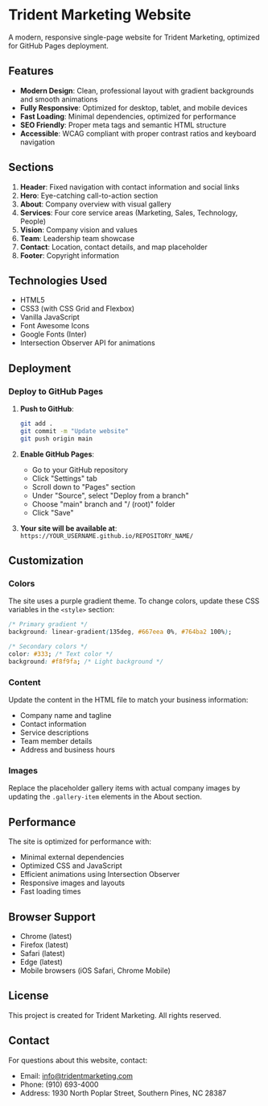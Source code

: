 # Trident Marketing Website

A modern, responsive single-page website for Trident Marketing, optimized for GitHub Pages deployment.

## Features

- **Modern Design**: Clean, professional layout with gradient backgrounds and smooth animations
- **Fully Responsive**: Optimized for desktop, tablet, and mobile devices
- **Fast Loading**: Minimal dependencies, optimized for performance
- **SEO Friendly**: Proper meta tags and semantic HTML structure
- **Accessible**: WCAG compliant with proper contrast ratios and keyboard navigation

## Sections

1. **Header**: Fixed navigation with contact information and social links
2. **Hero**: Eye-catching call-to-action section
3. **About**: Company overview with visual gallery
4. **Services**: Four core service areas (Marketing, Sales, Technology, People)
5. **Vision**: Company vision and values
6. **Team**: Leadership team showcase
7. **Contact**: Location, contact details, and map placeholder
8. **Footer**: Copyright information

## Technologies Used

- HTML5
- CSS3 (with CSS Grid and Flexbox)
- Vanilla JavaScript
- Font Awesome Icons
- Google Fonts (Inter)
- Intersection Observer API for animations

## Deployment

### Deploy to GitHub Pages

1. **Push to GitHub**:
   ```bash
   git add .
   git commit -m "Update website"
   git push origin main
   ```

2. **Enable GitHub Pages**:
   - Go to your GitHub repository
   - Click "Settings" tab
   - Scroll down to "Pages" section
   - Under "Source", select "Deploy from a branch"
   - Choose "main" branch and "/ (root)" folder
   - Click "Save"

3. **Your site will be available at**:
   `https://YOUR_USERNAME.github.io/REPOSITORY_NAME/`

## Customization

### Colors
The site uses a purple gradient theme. To change colors, update these CSS variables in the `<style>` section:

```css
/* Primary gradient */
background: linear-gradient(135deg, #667eea 0%, #764ba2 100%);

/* Secondary colors */
color: #333; /* Text color */
background: #f8f9fa; /* Light background */
```

### Content
Update the content in the HTML file to match your business information:

- Company name and tagline
- Contact information
- Service descriptions
- Team member details
- Address and business hours

### Images
Replace the placeholder gallery items with actual company images by updating the `.gallery-item` elements in the About section.

## Performance

The site is optimized for performance with:

- Minimal external dependencies
- Optimized CSS and JavaScript
- Efficient animations using Intersection Observer
- Responsive images and layouts
- Fast loading times

## Browser Support

- Chrome (latest)
- Firefox (latest)
- Safari (latest)
- Edge (latest)
- Mobile browsers (iOS Safari, Chrome Mobile)

## License

This project is created for Trident Marketing. All rights reserved.

## Contact

For questions about this website, contact:
- Email: info@tridentmarketing.com
- Phone: (910) 693-4000
- Address: 1930 North Poplar Street, Southern Pines, NC 28387
